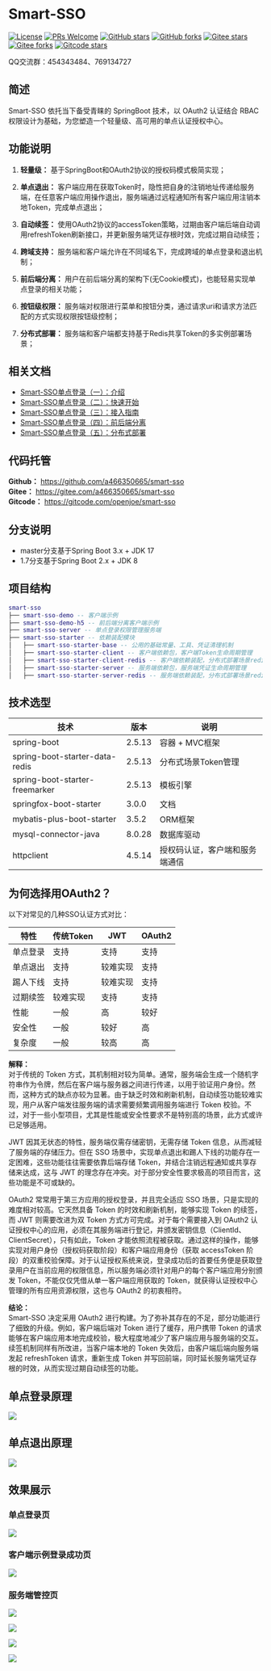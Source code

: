 # Smart-SSO
[![License](https://img.shields.io/badge/license-MIT-blue.svg)](http://opensource.org/licenses/MIT)
[![PRs Welcome](https://img.shields.io/badge/PRs-welcome-brightgreen.svg)](https://github.com/a466350665/smart-sso/pulls)
[![GitHub stars](https://img.shields.io/github/stars/a466350665/smart-sso.svg?style=social&label=Stars)](https://github.com/a466350665/smart-sso)
[![GitHub forks](https://img.shields.io/github/forks/a466350665/smart-sso.svg?style=social&label=Fork)](https://github.com/a466350665/smart-sso)
[![Gitee stars](https://gitee.com/a466350665/smart-sso/badge/star.svg)](https://gitee.com/a466350665/smart-sso)
[![Gitee forks](https://gitee.com/a466350665/smart-sso/badge/fork.svg)](https://gitee.com/a466350665/smart-sso)
[![Gitcode stars](https://gitcode.com/openjoe/smart-sso/star/badge.svg)](https://gitcode.com/openjoe/smart-sso/overview)


QQ交流群：454343484、769134727

## 简述
Smart-SSO 依托当下备受青睐的 SpringBoot 技术，以 OAuth2 认证结合 RBAC 权限设计为基础，为您塑造一个轻量级、高可用的单点认证授权中心。

## 功能说明

1. **轻量级：** 基于SpringBoot和OAuth2协议的授权码模式极简实现；

2. **单点退出：** 客户端应用在获取Token时，隐性把自身的注销地址传递给服务端，在任意客户端应用操作退出，服务端通过远程通知所有客户端应用注销本地Token，完成单点退出；

3. **自动续签：** 使用OAuth2协议的accessToken策略，过期由客户端后端自动调用refreshToken刷新接口，并更新服务端凭证存根时效，完成过期自动续签；

4. **跨域支持：** 服务端和客户端允许在不同域名下，完成跨域的单点登录和退出机制；

5. **前后端分离：** 用户在前后端分离的架构下(无Cookie模式)，也能轻易实现单点登录的相关功能；

6. **按钮级权限：** 服务端对权限进行菜单和按钮分类，通过请求uri和请求方法匹配的方式实现权限按钮级控制；

7. **分布式部署：** 服务端和客户端都支持基于Redis共享Token的多实例部署场景；

## 相关文档
- [Smart-SSO单点登录（一）：介绍](https://blog.csdn.net/a466350665/article/details/54140411)
- [Smart-SSO单点登录（二）：快速开始](https://blog.csdn.net/a466350665/article/details/79628553)
- [Smart-SSO单点登录（三）：接入指南](https://blog.csdn.net/a466350665/article/details/139736085)
- [Smart-SSO单点登录（四）：前后端分离](https://blog.csdn.net/a466350665/article/details/109742638)
- [Smart-SSO单点登录（五）：分布式部署](https://blog.csdn.net/a466350665/article/details/109388429)

## 代码托管
**Github：** https://github.com/a466350665/smart-sso    
**Gitee：** https://gitee.com/a466350665/smart-sso    
**Gitcode：** https://gitcode.com/openjoe/smart-sso

## 分支说明
- master分支基于Spring Boot 3.x + JDK 17
- 1.7分支基于Spring Boot 2.x + JDK 8

## 项目结构

```lua
smart-sso
├── smart-sso-demo -- 客户端示例
├── smart-sso-demo-h5 -- 前后端分离客户端示例
├── smart-sso-server -- 单点登录权限管理服务端
├── smart-sso-starter -- 依赖装配模块
│   ├── smart-sso-starter-base -- 公用的基础常量、工具、凭证清理机制
│   ├── smart-sso-starter-client -- 客户端依赖包，客户端Token生命周期管理
│   ├── smart-sso-starter-client-redis -- 客户端依赖装配，分布式部署场景redis支持
│   ├── smart-sso-starter-server -- 服务端依赖包，服务端凭证生命周期管理
│   ├── smart-sso-starter-server-redis -- 服务端依赖装配，分布式部署场景redis支持
```

## 技术选型

| 技术                   | 版本    | 说明             |
| ---------------------- | ------- | ---------------- |
| spring-boot             | 2.5.13   | 容器 + MVC框架     |
| spring-boot-starter-data-redis    | 2.5.13   | 分布式场景Token管理  |
| spring-boot-starter-freemarker | 2.5.13   | 模板引擎  |
| springfox-boot-starter      | 3.0.0   | 文档     |
| mybatis-plus-boot-starter           | 3.5.2   | ORM框架  |
| mysql-connector-java    | 8.0.28   | 数据库驱动  |
| httpclient    | 4.5.14   | 授权码认证，客户端和服务端通信  |

## 为何选择用OAuth2？

以下对常见的几种SSO认证方式对比：

| 特性               | 传统Token       | JWT                | OAuth2             |
|------------------|-----------------|--------------------|--------------------|
| 单点登录         | 支持            | 支持               | 支持               |
| 单点退出         | 支持            | 较难实现               | 支持               |
| 踢人下线         | 支持            | 较难实现               | 支持               |
| 过期续签         | 较难实现           | 支持                |支持|
| 性能             | 一般               | 高            | 较好      |
| 安全性           | 一般              | 较好          | 高        |
| 复杂度           | 一般               | 较高          | 高          |

**解释：**   
对于传统的 Token 方式，其机制相对较为简单。通常，服务端会生成一个随机字符串作为令牌，然后在客户端与服务器之间进行传递，以用于验证用户身份。然而，这种方式的缺点亦较为显著。由于缺乏时效和刷新机制，自动续签功能较难实现，用户从客户端发往服务端的请求需要频繁调用服务端进行 Token 校验。不过，对于一些小型项目，尤其是性能或安全性要求不是特别高的场景，此方式或许已足够适用。

JWT 因其无状态的特性，服务端仅需存储密钥，无需存储 Token 信息，从而减轻了服务端的存储压力。但在 SSO 场景中，实现单点退出和踢人下线的功能存在一定困难，这些功能往往需要依靠后端存储 Token，并结合注销远程通知或共享存储来达成，这与 JWT 的理念存在冲突。对于部分安全性要求极高的项目而言，这些功能是不可或缺的。

OAuth2 常常用于第三方应用的授权登录，并且完全适应 SSO 场景，只是实现的难度相对较高。它天然具备 Token 的时效和刷新机制，能够实现 Token 的续签，而 JWT 则需要改进为双 Token 方式方可完成。对于每个需要接入到 OAuth2 认证授权中心的应用，必须在其服务端进行登记，并颁发密钥信息（ClientId、ClientSecret），只有如此，Token 才能依照流程被获取。通过这样的操作，能够实现对用户身份（授权码获取阶段）和客户端应用身份（获取 accessToken 阶段）的双重校验保障。对于认证授权系统来说，登录成功后的首要任务便是获取登录用户在当前应用的权限信息，所以服务端必须针对用户的每个客户端应用分别颁发 Token，不能仅仅凭借从单一客户端应用获取的 Token，就获得认证授权中心管理的所有应用资源权限，这也与 OAuth2 的初衷相符。

**结论：**   
Smart-SSO 决定采用 OAuth2 进行构建。为了弥补其存在的不足，部分功能进行了细致的升级。例如，客户端后端对 Token 进行了缓存，用户携带 Token 的请求能够在客户端应用本地完成校验，极大程度地减少了客户端应用与服务端的交互。续签机制同样有所改进，当客户端本地的 Token 失效后，由客户端后端向服务端发起 refreshToken 请求，重新生成 Token 并写回前端，同时延长服务端凭证存根的时效，从而实现过期自动续签的功能。

## 单点登录原理
![](./images/smart-sso-login.png)


## 单点退出原理
![](./images/smart-sso-logout.png)


## 效果展示
### 单点登录页
![](./images/img1.png)

### 客户端示例登录成功页
![](./images/img2.png)

### 服务端管控页
![](./images/img3.png)

![](./images/img4.png)

![](./images/img5.png)

![](./images/img6.png)